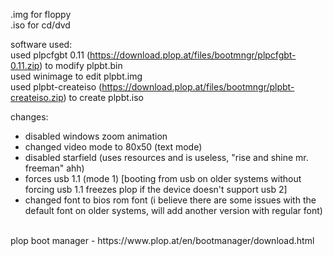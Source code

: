 .img for floppy
<br/>
.iso for cd/dvd

software used:
<br/>
used plpcfgbt 0.11 (https://download.plop.at/files/bootmngr/plpcfgbt-0.11.zip) to modify plpbt.bin
<br/>
used winimage to edit plpbt.img
<br/>
used plpbt-createiso (https://download.plop.at/files/bootmngr/plpbt-createiso.zip) to create plpbt.iso

changes:
- disabled windows zoom animation
- changed video mode to 80x50 (text mode)
- disabled starfield (uses resources and is useless, "rise and shine mr. freeman" ahh)
- forces usb 1.1 (mode 1) [booting from usb on older systems without forcing usb 1.1 freezes plop if the device doesn't support usb 2]
- changed font to bios rom font (i believe there are some issues with the default font on older systems, will add another version with regular font)
<br/>
plop boot manager - https://www.plop.at/en/bootmanager/download.html</p>
